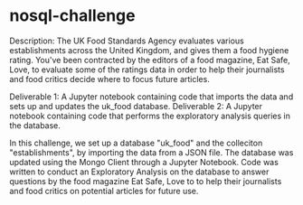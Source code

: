 # nosql-challenge
 
Description:
The UK Food Standards Agency evaluates various establishments across the United Kingdom, and gives them a food hygiene rating. You've been contracted by the editors of a food magazine, Eat Safe, Love, to evaluate some of the ratings data in order to help their journalists and food critics decide where to focus future articles.

Deliverable 1: A Jupyter notebook containing code that imports the data and sets up and updates the uk_food database.
Deliverable 2: A Jupyter notebook containing code that performs the exploratory analysis queries in the database.

In this challenge, we set up a database "uk_food" and the colleciton "establishments", by importing the data from a JSON file.  The database was updated using the Mongo Client through a Jupyter Notebook.  Code was written to conduct an Exploratory Analysis on the database to answer questions by the food magazine Eat Safe, Love to to help their journalists and food critics on potential articles for future use.
